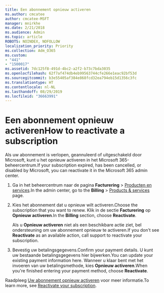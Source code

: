 ```yaml
---
title: Een abonnement opnieuw activeren
ms.author: cmcatee
author: cmcatee-MSFT
manager: mnirkhe
ms.date: 2/21/2018
ms.audience: Admin
ms.topic: article
ROBOTS: NOINDEX, NOFOLLOW
localization_priority: Priority
ms.collection: Adm_O365
ms.custom:
- "441"
- "1500017"
ms.assetid: 7dc125f8-491d-4bc2-a2f2-b73c7bda3035
ms.openlocfilehash: 62f7af474db4eb99563744cfe266e1eac92bf53d
ms.sourcegitcommit: b3e55405af384e868fcd32ea794eb15d1356c3fc
ms.translationtype: HT
ms.contentlocale: nl-NL
ms.lasthandoff: 08/29/2019
ms.locfileid: "36663991"
---
```

# <a name="how-to-reactivate-a-subscription"></a><span data-ttu-id="ecb45-102">Een abonnement opnieuw activeren</span><span class="sxs-lookup"><span data-stu-id="ecb45-102">How to reactivate a subscription</span></span>

<span data-ttu-id="ecb45-103">Als uw abonnement is verlopen, geannuleerd of uitgeschakeld door Microsoft, kunt u het opnieuw activeren in het Microsoft 365-beheercentrum.</span><span class="sxs-lookup"><span data-stu-id="ecb45-103">If your subscription expired, has been cancelled, or disabled by Microsoft, you can reactivate it in the Microsoft 365 admin center.</span></span>
  
1. <span data-ttu-id="ecb45-104">Ga in het beheercentrum naar de pagina **Facturering** \> [Producten en services](https://go.microsoft.com/fwlink/p/?linkid=842054).</span><span class="sxs-lookup"><span data-stu-id="ecb45-104">In the admin center, go to the **Billing** \> [Products & services](https://go.microsoft.com/fwlink/p/?linkid=842054) page.</span></span>

2. <span data-ttu-id="ecb45-105">Kies het abonnement dat u opnieuw wilt activeren.</span><span class="sxs-lookup"><span data-stu-id="ecb45-105">Choose the subscription that you want to renew.</span></span> <span data-ttu-id="ecb45-106">Klik in de sectie **Facturering** op **Opnieuw activeren**.</span><span class="sxs-lookup"><span data-stu-id="ecb45-106">In the **Billing** section, choose **Reactivate**.</span></span>

    <span data-ttu-id="ecb45-107">Als u **Opnieuw activeren** niet als een beschikbare actie ziet, bel ondersteuning om uw abonnement opnieuw te activeren.</span><span class="sxs-lookup"><span data-stu-id="ecb45-107">If you don't see **Reactivate** as an available action, call support to reactivate your subscription.</span></span>

3. <span data-ttu-id="ecb45-108">Bevestig uw betalingsgegevens.</span><span class="sxs-lookup"><span data-stu-id="ecb45-108">Confirm your payment details.</span></span> <span data-ttu-id="ecb45-109">U kunt uw bestaande betalingsgegevens hier bijwerken.</span><span class="sxs-lookup"><span data-stu-id="ecb45-109">You can update your existing payment information here.</span></span> <span data-ttu-id="ecb45-110">Wanneer u klaar bent met het invoeren van uw betalingsmethode, kies **Opnieuw activeren**.</span><span class="sxs-lookup"><span data-stu-id="ecb45-110">When you're finished entering your payment method, choose **Reactivate**.</span></span>

<span data-ttu-id="ecb45-111">Raadpleeg [Uw abonnement opnieuw activeren](https://docs.microsoft.com/office365/admin/subscriptions-and-billing/reactivate-your-subscription) voor meer informatie.</span><span class="sxs-lookup"><span data-stu-id="ecb45-111">To learn more, see [Reactivate your subscription](https://docs.microsoft.com/office365/admin/subscriptions-and-billing/reactivate-your-subscription).</span></span>